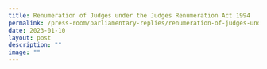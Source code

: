 ```yaml
---
title: Renumeration of Judges under the Judges Renumeration Act 1994
permalink: /press-room/parliamentary-replies/renumeration-of-judges-under-the-judges-renumeration-act-1994/
date: 2023-01-10
layout: post
description: ""
image: ""
---
```

